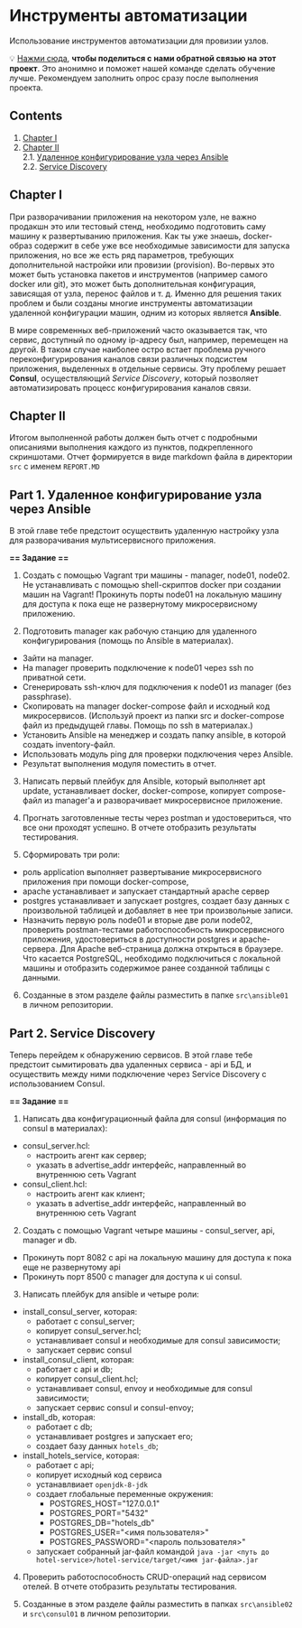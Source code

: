 # Инструменты автоматизации

Использование инструментов автоматизации для провизии узлов.

💡 [Нажми сюда](https://new.oprosso.net/p/4cb31ec3f47a4596bc758ea1861fb624), **чтобы поделиться с нами обратной связью на этот проект**. Это анонимно и поможет нашей команде сделать обучение лучше. Рекомендуем заполнить опрос сразу после выполнения проекта.

## Contents

1. [Chapter I](#chapter-i) 
2. [Chapter II](#chapter-ii) \
   2.1. [Удаленное конфигурирование узла через Ansible](#part-1-удаленное-конфигурирование-узла-через-ansible) \
   2.2. [Service Discovery](#part-2-service-discovery) 

## Chapter I

При разворачивании приложения на некотором узле, не важно продакшн это или тестовый стенд, необходимо подготовить саму машину к развертыванию приложения. Как ты уже знаешь, docker-образ содержит в себе уже все необходимые зависимости для запуска приложения, но все же есть ряд параметров, требующих дополнительной настройки или провизии (provision). Во-первых это может быть установка пакетов и инструментов (например самого docker или git), это может быть дополнительная конфигурация, зависящая от узла, перенос файлов и т. д. Именно для решения таких проблем и были созданы многие инструменты автоматизации удаленной конфигурации машин, одним из которых является **Ansible**.

В мире современных веб-приложений часто оказывается так, что сервис, доступный по одному ip-адресу был, например, перемещен на другой. В таком случае наиболее остро встает проблема ручного переконфигурирования каналов связи различных подсистем приложения, выделенных в отдельные сервисы. Эту проблему решает **Consul**, осуществляющий *Service Discovery*, который позволяет автоматизировать процесс конфигурирования каналов связи.

## Chapter II

Итогом выполненной работы должен быть отчет с подробными описаниями выполнения каждого из пунктов, подкрепленного скриншотами. Отчет формируется в виде markdown файла в директории `src` с именем `REPORT.MD`

## Part 1. Удаленное конфигурирование узла через Ansible

В этой главе тебе предстоит осуществить удаленную настройку узла для разворачивания мультисервисного приложения.

**== Задание ==**

1) Создать с помощью Vagrant три машины - manager, node01, node02. Не устанавливать с помощью shell-скриптов docker при создании машин на Vagrant! Прокинуть порты node01 на локальную машину для доступа к пока еще не развернутому микросервисному приложению.

2) Подготовить manager как рабочую станцию для удаленного конфигурирования (помощь по Ansible в материалах).
- Зайти на manager. 
- На manager проверить подключение к node01 через ssh по приватной сети. 
- Сгенерировать ssh-ключ для подключения к node01 из manager (без passphrase). 
- Скопировать на manager docker-compose файл и исходный код микросервисов. (Используй проект из папки src и docker-compose файл из предыдущей главы. Помощь по ssh в материалах.)
- Установить Ansible на менеджер и создать папку ansible, в которой создать inventory-файл. 
- Использовать модуль ping для проверки подключения через Ansible. 
- Результат выполнения модуля поместить в отчет.

3) Написать первый плейбук для Ansible, который выполняет apt update, устанавливает docker, docker-compose, копирует compose-файл из manager'а и разворачивает микросервисное приложение. 

4) Прогнать заготовленные тесты через postman и удостовериться, что все они проходят успешно. В отчете отобразить результаты тестирования.

5) Сформировать три роли: 
 - роль application выполняет развертывание микросервисного приложения при помощи docker-compose,
 - apache устанавливает и запускает стандартный apache сервер
 - postgres устанавливает и запускает postgres, создает базу данных с произвольной таблицей и добавляет в нее три произвольные записи. 
 - Назначить первую роль node01 и вторые две роли node02, проверить postman-тестами работоспособность микросервисного приложения, удостовериться в доступности postgres и apache-сервера. Для Apache веб-страница должна открыться в браузере. Что касается PostgreSQL, необходимо подключиться с локальной машины и отобразить содержимое ранее созданной таблицы с данными.

6) Созданные в этом разделе файлы разместить в папке `src\ansible01` в личном репозитории.

## Part 2. Service Discovery

Теперь перейдем к обнаружению сервисов. В этой главе тебе предстоит cымитировать два удаленных сервиса - api и БД, и осуществить между ними подключение через Service Discovery с использованием Consul.

**== Задание ==**

1) Написать два конфигурационный файла для consul (информация по consul в материалах):
- consul_server.hcl:
   - настроить агент как сервер;
   - указать в advertise_addr интерфейс, направленный во внутреннюю сеть Vagrant
- consul_client.hcl:
   - настроить агент как клиент;
   - указать в advertise_addr интерфейс, направленный во внутреннюю сеть Vagrant


2) Создать с помощью Vagrant четыре машины - consul_server, api, manager и db. 
- Прокинуть порт 8082 с api на локальную машину для доступа к пока еще не развернутому api
- Прокинуть порт 8500 с manager для доступа к ui consul. 

3) Написать плейбук для ansible и четыре роли: 
- install_consul_server, которая:
   - работает с consul_server;
   - копирует consul_server.hcl;
   - устанавливает consul и необходимые для consul зависимости;
   - запускает сервис consul
- install_consul_client, которая:
   - работает с api и db;
   - копирует consul_client.hcl;
   - устанавливает consul, envoy и необходимые для consul зависимости; 
   - запускает сервис consul и consul-envoy;
- install_db, которая:
   - работает с db;
   - устанавливает postgres и запускает его;
   - создает базу данных `hotels_db`;
- install_hotels_service, которая:
   - работает с api;
   - копирует исходный код сервиса
   - устанавлвиает `openjdk-8-jdk`
   - создает глобальные переменные окружения:
      - POSTGRES_HOST="127.0.0.1"
      - POSTGRES_PORT="5432"
      - POSTGRES_DB="hotels_db"
      - POSTGRES_USER="<имя пользователя>"
      - POSTGRES_PASSWORD="<пароль пользователя>"
   - запускает собранный jar-файл командой `java -jar <путь до hotel-service>/hotel-service/target/<имя jar-файла>.jar`

4) Проверить работоспособность CRUD-операций над сервисом отелей. В отчете отобразить результаты тестирования.

5) Созданные в этом разделе файлы разместить в папках `src\ansible02` и `src\consul01` в личном репозитории.
